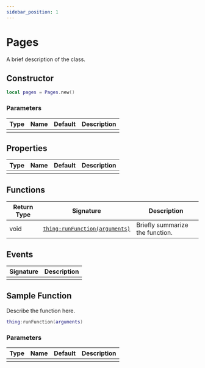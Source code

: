 ```yaml
---
sidebar_position: 1
---
```


# Pages

A brief description of the class.

## Constructor

```lua
local pages = Pages.new()
```

### Parameters

|Type|Name|Default|Description|
|-|-|-|-|
|||||

## Properties

|Type|Name|Default|Description|
|-|-|-|-|
|||||

## Functions

|Return Type|Signature|Description|
|-|-|-|
|void|[`thing:runFunction(arguments)`](#sample-function)|Briefly summarize the function.|

## Events

|Signature|Description|
|-|-|
|||

## Sample Function

Describe the function here.

```lua
thing:runFunction(arguments)
```

### Parameters

|Type|Name|Default|Description|
|-|-|-|-|
|||||
